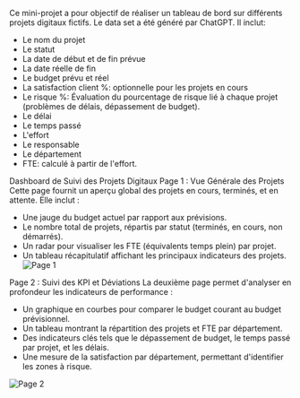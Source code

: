 Ce mini-projet a pour objectif de réaliser un tableau de bord sur différents projets digitaux fictifs. 
Le data set a été généré par ChatGPT. Il inclut: 
- Le nom du projet
- Le statut
- La date de début et de fin prévue
- La date réelle de fin
- Le budget prévu et réel
- La satisfaction client %: optionnelle pour les projets en cours
- Le risque %: Évaluation du pourcentage de risque lié à chaque projet (problèmes de délais, dépassement de budget).
- Le délai
- Le temps passé
- L'effort
- Le responsable
- Le département
- FTE: calculé à partir de l'effort.
  
Dashboard de Suivi des Projets Digitaux
Page 1 : Vue Générale des Projets
Cette page fournit un aperçu global des projets en cours, terminés, et en attente. Elle inclut :

- Une jauge du budget actuel par rapport aux prévisions.
- Le nombre total de projets, répartis par statut (terminés, en cours, non démarrés).
- Un radar pour visualiser les FTE (équivalents temps plein) par projet.
- Un tableau récapitulatif affichant les principaux indicateurs des projets.
![Page 1](https://github.com/user-attachments/assets/63096bb3-f6fd-428b-8e42-f63617e1acc6)

Page 2 : Suivi des KPI et Déviations 
La deuxième page permet d'analyser en profondeur les indicateurs de performance :
- Un graphique en courbes pour comparer le budget courant au budget prévisionnel.
- Un tableau montrant la répartition des projets et FTE par département.
- Des indicateurs clés tels que le dépassement de budget, le temps passé par projet, et les délais.
- Une mesure de la satisfaction par département, permettant d'identifier les zones à risque.

![Page 2](https://github.com/user-attachments/assets/8b929a41-3339-4dba-b505-9f13c6a4f5a7)
